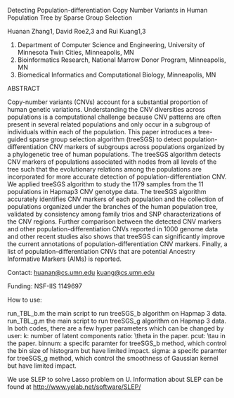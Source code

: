 Detecting Population-differentiation Copy Number Variants in Human Population Tree by Sparse Group Selection

Huanan Zhang1, David Roe2,3 and Rui Kuang1,3

1. Department of Computer Science and Engineering, University of Minnesota Twin Cities, Minneapolis, MN
2. Bioinformatics Research, National Marrow Donor Program, Minneapolis, MN
3. Biomedical Informatics and Computational Biology, Minneapolis, MN


ABSTRACT

Copy-number variants (CNVs) account for a substantial proportion of human genetic variations. Understanding the CNV diversities across populations is a computational challenge because CNV patterns are often present in several related populations and only occur in a subgroup of individuals within each of the population. This paper introduces a tree-guided sparse group selection algorithm (treeSGS) to detect population-differentiation CNV markers of subgroups across populations organized by a phylogenetic tree of human populations. The treeSGS algorithm detects CNV markers of populations associated with nodes from all levels of the tree such that the evolutionary relations among the populations are incorporated for more accurate detection of population-differentiation CNV. We applied treeSGS algorithm to study the 1179 samples from the 11 populations in Hapmap3 CNV genotype data. The treeSGS algorithm accurately identifies CNV markers of each population and the collection of populations organized under the branches of the human population tree, validated by consistency among family trios and SNP characterizations of the CNV regions. Further comparison between the detected CNV markers and other population-differentiation CNVs reported in 1000 genome data and other recent studies also shows that treeSGS can significantly improve the current annotations of population-differentiation CNV markers. Finally, a list of population-differentiation CNVs that are potential Ancestry Informative Markers (AIMs) is reported.


Contact: 
huanan@cs.umn.edu
kuang@cs.umn.edu

Funding: NSF-IIS 1149697


How to use:

run_TBL_b.m	the main script to run treeSGS_b algorithm on Hapmap 3 data.
run_TBL_g.m	the main script to run treeSGS_g algorithm on Hapmap 3 data.
In both codes, there are a few hyper parameters which can be changed by user:
k: 		number of latent components
ratio:	\theta in the paper.
pcut: 	\tau in the paper.
binnum:	a specifc paramter for treeSGS_b method, which control the bin size of histogram but have limited impact.
sigma:	a specifc paramter for treeSGS_g method, which control the smoothness of Gaussian kernel but have limited impact.


We use SLEP to solve Lasso problem on U. Information about SLEP can be found at http://www.yelab.net/software/SLEP/